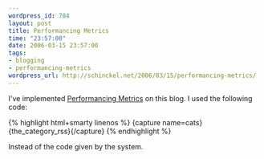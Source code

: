 ```yaml
--- 
wordpress_id: 784
layout: post
title: Performancing Metrics
time: "23:57:00"
date: 2006-03-15 23:57:00
tags: 
- blogging
- performancing-metrics
wordpress_url: http://schinckel.net/2006/03/15/performancing-metrics/
---
```

I've implemented [Performancing Metrics][1] on this blog. I used the following code: 
    
{% highlight html+smarty linenos %}
        {capture name=cats}{the_category_rss}{/capture}
        <script type="text/javascript">
            z_post_title="{single_post_title}{single_cat_title}{single_month_title}";
            z_post_category="{$smarty.capture.cats|strip_tags|strip}";
        </script>
        <script id="stats_script" type="text/javascript" src="http://metrics.performancing.com/wp.js"></script>
{% endhighlight %}

Instead of the code given by the system. 

   [1]: http://performancing.com/


